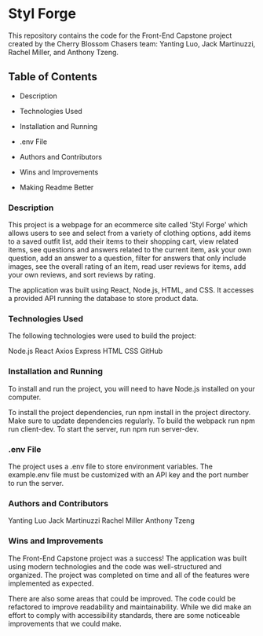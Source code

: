 # Styl Forge

This repository contains the code for the Front-End Capstone project created by the Cherry Blossom Chasers team: Yanting Luo, Jack Martinuzzi, Rachel Miller, and Anthony Tzeng.

## Table of Contents

* Description

* Technologies Used

* Installation and Running

* .env File

* Authors and Contributors

* Wins and Improvements

* Making Readme Better

### Description
This project is a webpage for an ecommerce site called 'Styl Forge' which allows users to see and select from a variety of clothing options, add items to a saved outfit list, add their items to their shopping cart, view related items, see questions and answers related to the current item, ask your own question, add an answer to a question, filter for answers that only include images, see the overall rating of an item, read user reviews for items, add your own reviews, and sort reviews by rating. 

The application was built using React, Node.js, HTML, and CSS. It accesses a provided API running the database to store product data.

### Technologies Used
The following technologies were used to build the project:

Node.js
React
Axios
Express
HTML
CSS
GitHub

### Installation and Running
To install and run the project, you will need to have Node.js installed on your computer.

To install the project dependencies, run npm install in the project directory.
Make sure to update dependencies regularly.
To build the webpack run npm run client-dev. 
To start the server, run npm run server-dev.

### .env File
The project uses a .env file to store environment variables. The example.env file must be customized with an API key and the port number to run the server.

### Authors and Contributors
Yanting Luo
Jack Martinuzzi
Rachel Miller
Anthony Tzeng

### Wins and Improvements
The Front-End Capstone project was a success! The application was built using modern technologies and the code was well-structured and organized. The project was completed on time and all of the features were implemented as expected.

There are also some areas that could be improved. The code could be refactored to improve readability and maintainability. While we did make an effort to comply with accessibility standards, there are some noticeable improvements that we could make. 
